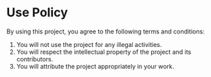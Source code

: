 # Use Policy

By using this project, you agree to the following terms and conditions:

1. You will not use the project for any illegal activities.
2. You will respect the intellectual property of the project and its contributors.
3. You will attribute the project appropriately in your work.
